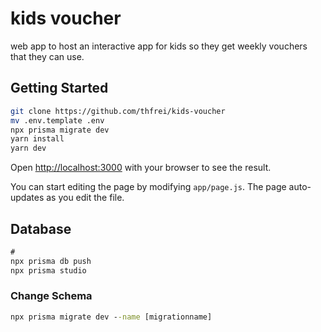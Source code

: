 # kids voucher

web app to host an interactive app for kids so they get weekly vouchers that they can use.

## Getting Started

```bash
git clone https://github.com/thfrei/kids-voucher
mv .env.template .env
npx prisma migrate dev
yarn install
yarn dev
```

Open [http://localhost:3000](http://localhost:3000) with your browser to see the result.

You can start editing the page by modifying `app/page.js`. The page auto-updates as you edit the file.

## Database

```cmd
# 
npx prisma db push
npx prisma studio
```

### Change Schema

```cmd
npx prisma migrate dev --name [migrationname]
```
